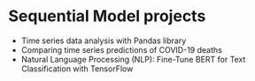 # Sequential Model projects

- Time series data analysis with Pandas library
- Comparing time series predictions of COVID-19 deaths
- Natural Language Processing (NLP): Fine-Tune BERT for Text Classification with TensorFlow

